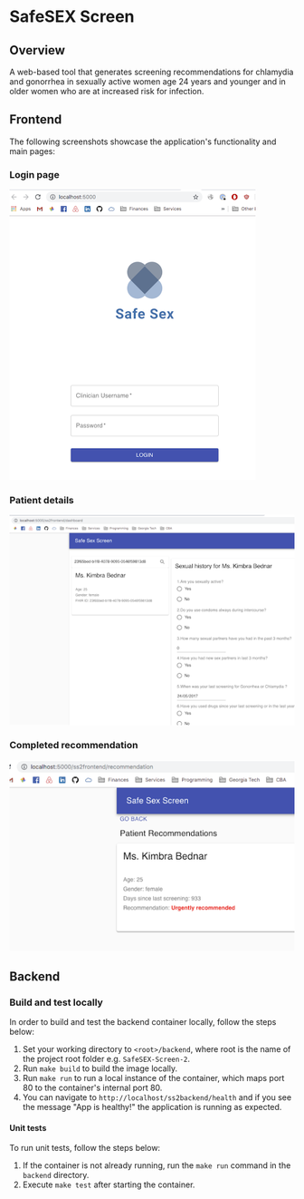 # SafeSEX Screen

## Overview

A web-based tool that generates screening recommendations for chlamydia and gonorrhea in sexually active women age 24 years and younger and in older women who are at increased risk for infection.

## Frontend

The following screenshots showcase the application's functionality and main pages:

### Login page

![UI Login](images/ui_login.png)

### Patient details

![UI Patient](images/ui_details.png)

### Completed recommendation

![UI Patient](images/ui_recommendation.png)

## Backend

### Build and test locally

In order to build and test the backend container locally, follow the steps below:

1. Set your working directory to `<root>/backend`, where root is the name of the project root folder e.g. `SafeSEX-Screen-2`.
2. Run `make build` to build the image locally.
3. Run `make run` to run a local instance of the container, which maps port 80 to the container's internal port 80.
4. You can navigate to `http://localhost/ss2backend/health` and if you see the message "App is healthy!" the application is running as expected.

#### Unit tests

To run unit tests, follow the steps below:

1. If the container is not already running, run the `make run` command in the `backend` directory.
2. Execute `make test` after starting the container.

